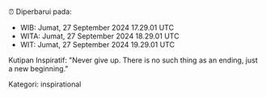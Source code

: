 ⏰ Diperbarui pada:
- WIB: Jumat, 27 September 2024 17.29.01 UTC
- WITA: Jumat, 27 September 2024 18.29.01 UTC
- WIT: Jumat, 27 September 2024 19.29.01 UTC

Kutipan Inspiratif:
"Never give up. There is no such thing as an ending, just a new beginning."


Kategori: inspirational

